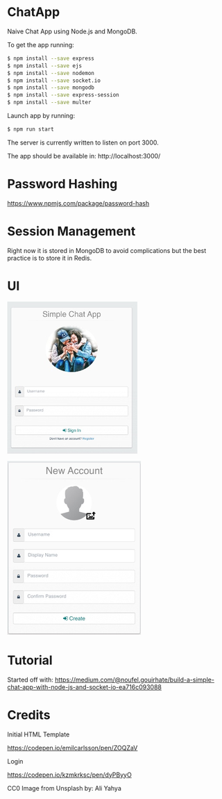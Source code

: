 # ChatApp
Naive Chat App using Node.js and MongoDB.

To get the app running:
```bash
$ npm install --save express
$ npm install --save ejs
$ npm install --save nodemon
$ npm install --save socket.io
$ npm install --save mongodb
$ npm install --save express-session
$ npm install --save multer
```

Launch app by running:
```bash
$ npm run start
```

The server is currently written to listen on port 3000.

The app should be available in:
http://localhost:3000/

# Password Hashing
https://www.npmjs.com/package/password-hash

# Session Management
Right now it is stored in MongoDB to avoid complications but the best practice is to store it in Redis.

# UI
![Login page](https://github.com/shirleythomas/ChatApp/blob/master/screenshot/login.jpg)

![New User page](https://github.com/shirleythomas/ChatApp/blob/master/screenshot/newuser.jpg)

# Tutorial
Started off with:
https://medium.com/@noufel.gouirhate/build-a-simple-chat-app-with-node-js-and-socket-io-ea716c093088

# Credits
Initial HTML Template

https://codepen.io/emilcarlsson/pen/ZOQZaV

Login

https://codepen.io/kzmkrksc/pen/dyPByyO

CC0 Image from Unsplash by:
Ali Yahya
